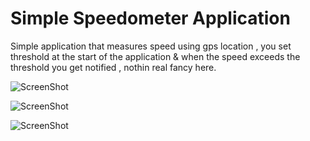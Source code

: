 # Simple Speedometer Application

Simple application that measures speed using gps location , you set threshold at the start of the application &
 when the speed exceeds the threshold you get notified , nothin real fancy here.


![ScreenShot](https://github.com/Ashenn1/Speedometer-Application/tree/master/Images/Screenshot1.png)

![ScreenShot](https://github.com/Ashenn1/Speedometer-Application/tree/master/Images/Screenshot2.png)

![ScreenShot](https://github.com/Ashenn1/Speedometer-Application/tree/master/Images/Screenshot3.png)

